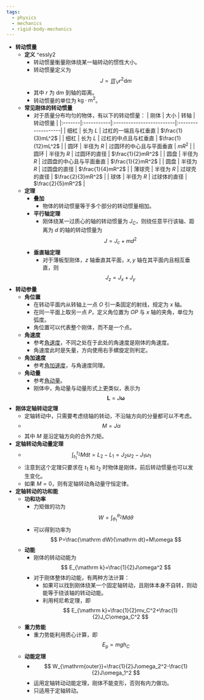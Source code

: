 ```yaml
---
tags:
  - physics
  - mechanics
  - rigid-body-mechanics
---
```

- **转动惯量**
	- **定义** ^essly2
		- 转动惯量衡量刚体绕某一轴转动的惯性大小。
		- 转动惯量定义为
		  $$
		  J=\iiint_V r^2\mathrm dm
		  $$
		- 其中 $r$ 为 $\mathrm dm$ 到轴的距离。
		- 转动惯量的单位为 $\mathrm{kg\cdot m^2}$。
	- **常见刚体的转动惯量**
		- 对于质量分布均匀的物体，有以下的转动惯量：
		  | 刚体   | 大小       | 转轴                     | 转动惯量           |
		  |:-------|:-----------|:-------------------------|:-------------------|
		  | 细杠   | 长为 $L$   | 过杠的一端且与杠垂直     | $\frac{1}{3}mL^2$  |
		  | 细杠   | 长为 $L$   | 过杠的中点且与杠垂直     | $\frac{1}{12}mL^2$ |
		  | 圆环   | 半径为 $R$ | 过圆环的中心且与平面垂直 | $mR^2$             |
		  | 圆环   | 半径为 $R$ | 过圆环的直径             | $\frac{1}{2}mR^2$  |
		  | 圆盘   | 半径为 $R$ | 过圆盘的中心且与平面垂直 | $\frac{1}{2}mR^2$  |
		  | 圆盘   | 半径为 $R$ | 过圆盘的直径             | $\frac{1}{4}mR^2$  |
		  | 薄球壳 | 半径为 $R$ | 过球壳的直径             | $\frac{2}{3}mR^2$  |
		  | 球体   | 半径为 $R$ | 过球体的直径             | $\frac{2}{5}mR^2$  |
	- **定理**
		- **叠加**
			- 物体的转动惯量等于多个部分的转动惯量相加。
		- **平行轴定理**
			- 刚体绕某一过质心的轴的转动惯量为 $J_C$，则绕任意平行该轴、距离为 $d$ 的轴的转动惯量为
			  $$
			  J=J_c+md^2
			  $$
		- **垂直轴定理**
			- 对于薄板型刚体，$z$ 轴垂直其平面，$x,y$ 轴在其平面内且相互垂直，则
			  $$
			  J_z=J_x+J_y
			  $$
- **转动参量**
	- **角位置**
		- 在转动平面内从转轴上一点 $O$ 引一条固定的射线，规定为 $x$ 轴。
		- 在同一平面上取另一点 $P$，定义角位置为 $OP$ 与 $x$ 轴的夹角，单位为弧度。
		- 角位置可以代表整个刚体，而不是一个点。
	- **角速度**
		- 参考[角速度](质点运动学#^i9fcjq)，不同之处在于此处的角速度是刚体的角速度。
		- 角速度此时是矢量，方向使用右手螺旋定则判定。
	- **角加速度**
		- 参考[角加速度](质点运动学#^8npyim)，与角速度同理。
	- **角动量**
		- 参考[角动量](动量和角动量#^ngvw7q)。
		- 刚体中，角动量与动量形式上更类似，表示为
		  $$
		  \boldsymbol L=J\boldsymbol\omega
		  $$
- **刚体定轴转动定理**
	- 定轴转动中，只需要考虑绕轴的转动，不沿轴方向的分量都可以不考虑。
	- $$
	  M=J\alpha
	  $$
	- 其中 $M$ 是沿定轴方向的合外力矩。
- **定轴转动角动量定理**
	- $$
	  \int_{t_1}^{t_2}M\mathrm dt=L_2-L_1=J_2\omega_2-J_1\omega_1
	  $$
	- 注意到这个定理只要求在 $t_1$ 和 $t_2$ 时物体是刚体，前后转动惯量也可以发生变化。
	- 如果 $M=0$，则有定轴转动角动量守恒定律。
- **定轴转动的功和能**
	- **功和功率**
		- 力矩做的功为
		  $$
		  W=\int_{\theta_1}^{\theta_2}M\mathrm d\theta
		  $$
		- 可以得到功率为
		  $$
		  P=\frac{\mathrm dW}{\mathrm dt}=M\omega
		  $$
	- **动能**
		- 刚体的转动动能为
		  $$
		  E_{\mathrm k}=\frac{1}{2}J\omega^2
		  $$
		- 对于刚体整体的动能，有两种方法计算：
			- 如果可以找到刚体绕某一个固定轴转动，且刚体本身不自转，则动能等于绕该轴的转动动能。
			- 利用柯尼希定理，即
			  $$
			  E_{\mathrm k}=\frac{1}{2}mv_C^2+\frac{1}{2}J_C\omega_C^2
			  $$
	- **重力势能**
		- 重力势能利用质心计算，即
		  $$
		  E_{\mathrm p}=mgh_C
		  $$
	- **动能定理**
		- $$
		  W_{\mathrm{outer}}=\frac{1}{2}J\omega_2^2-\frac{1}{2}J\omega_1^2
		  $$
		- 运用定轴转动动能定理，刚体不能变形，否则有内力做功。
		- 只适用于定轴转动。